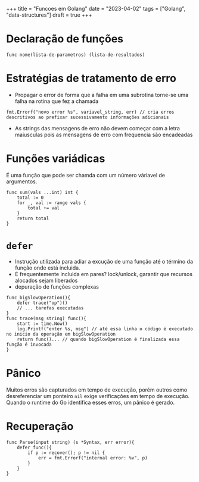 +++
title = "Funcoes em Golang"
date = "2023-04-02"
tags = ["Golang", "data-structures"]
draft = true
+++

# Declaração de funções

```
func nome(lista-de-parametros) (lista-de-resultados)
```

# Estratégias de tratamento de erro
- Propagar o error de forma que a falha em uma subrotina torne-se uma falha na rotina que fez a chamada

```
fmt.Errorf("novo error %s", variavel_string, err) // cria erros descritivos ao prefixar sucessivamento informações adicionais
```

- As strings das mensagens de erro não devem começar com a letra maiusculas pois as mensagens de erro com frequencia são encadeadas

# Funções variádicas
É uma função que pode ser chamda com um número váriavel de argumentos.
```
func sum(vals ...int) int {
	total := 0
	for _, val := range vals {
		total += val
	}
	return total
}
```

# `defer`  
- Instrução utilizada para adiar a excução de uma função até o término da função onde está incluida.
- É frequentemente incluida em pares? lock/unlock, garantir que recursos alocados sejam liberados
- depuração de funções complexas
```
func bigSlowOperation(){
	defer trace("op")() 
	// ... tarefas executadas
}
func trace(msg string) func(){
	start := time.Now() 
	log.Printf("enter %s, msg") // até essa linha o código é executado no inicio da operação em bigSlowOperation
	return func()... // quando bigSlowOperation é finalizada essa função é invocada
}
```

# Pânico
Muitos erros são capturados em tempo de execução, porém outros como desreferenciar um ponteiro `nil` exige verificações em tempo de execução. Quando o runtime do Go identifica esses erros, um pânico é gerado.

# Recuperação
```
func Parse(input string) (s *Syntax, err error){
	defer func(){
		if p := recover(); p != nil {
			err = fmt.Errorf("internal error: %v", p)
		}
	}
}
```
